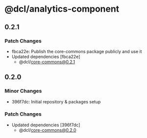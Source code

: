 # @dcl/analytics-component

## 0.2.1

### Patch Changes

- fbca22e: Publish the core-commons package publicly and use it
- Updated dependencies [fbca22e]
  - @dcl/core-commons@0.2.1

## 0.2.0

### Minor Changes

- 396f7dc: Initial repository & packages setup

### Patch Changes

- Updated dependencies [396f7dc]
  - @dcl/core-commons@0.2.0
